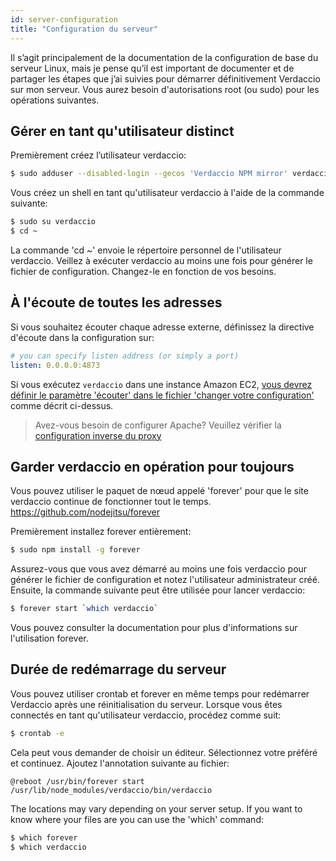 ```yaml
---
id: server-configuration
title: "Configuration du serveur"
---
```

Il s’agit principalement de la documentation de la configuration de base du serveur Linux, mais je pense qu’il est important de documenter et de partager les étapes que j’ai suivies pour démarrer définitivement Verdaccio sur mon serveur. Vous aurez besoin d'autorisations root (ou sudo) pour les opérations suivantes.

## Gérer en tant qu'utilisateur distinct

Premièrement créez l’utilisateur verdaccio:

```bash
$ sudo adduser --disabled-login --gecos 'Verdaccio NPM mirror' verdaccio
```

Vous créez un shell en tant qu'utilisateur verdaccio à l'aide de la commande suivante:

```bash
$ sudo su verdaccio
$ cd ~
```

La commande 'cd ~' envoie le répertoire personnel de l'utilisateur verdaccio. Veillez à exécuter verdaccio au moins une fois pour générer le fichier de configuration. Changez-le en fonction de vos besoins.

## À l'écoute de toutes les adresses

Si vous souhaitez écouter chaque adresse externe, définissez la directive d'écoute dans la configuration sur:

```yaml
# you can specify listen address (or simply a port)
listen: 0.0.0.0:4873
```

Si vous exécutez `verdaccio` dans une instance Amazon EC2, [ vous devrez définir le paramètre 'écouter' dans le fichier 'changer votre configuration'](https://github.com/verdaccio/verdaccio/issues/314#issuecomment-327852203) comme décrit ci-dessus.

> Avez-vous besoin de configurer Apache? Veuillez vérifier la [configuration inverse du proxy](reverse-proxy.md)

## Garder verdaccio en opération pour toujours

Vous pouvez utiliser le paquet de nœud appelé 'forever' pour que le site verdaccio continue de fonctionner tout le temps. https://github.com/nodejitsu/forever

Premièrement installez forever entièrement:

```bash
$ sudo npm install -g forever
```

Assurez-vous que vous avez démarré au moins une fois verdaccio pour générer le fichier de configuration et notez l'utilisateur administrateur créé. Ensuite, la commande suivante peut être utilisée pour lancer verdaccio:

```bash
$ forever start `which verdaccio`
```

Vous pouvez consulter la documentation pour plus d'informations sur l'utilisation forever.

## Durée de redémarrage du serveur

Vous pouvez utiliser crontab et forever en même temps pour redémarrer Verdaccio après une réinitialisation du serveur. Lorsque vous êtes connectés en tant qu'utilisateur verdaccio, procédez comme suit:

```bash
$ crontab -e
```

Cela peut vous demander de choisir un éditeur. Sélectionnez votre préféré et continuez. Ajoutez l'annotation suivante au fichier:

    @reboot /usr/bin/forever start /usr/lib/node_modules/verdaccio/bin/verdaccio
    

The locations may vary depending on your server setup. If you want to know where your files are you can use the 'which' command:

```bash
$ which forever
$ which verdaccio
```